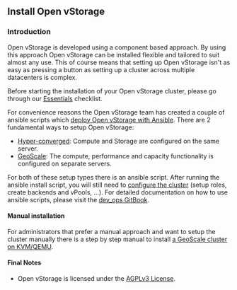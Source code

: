 ## Install Open vStorage

### Introduction
Open vStorage is developed using a component based approach. By using this approach Open vStorage can be installed flexible and tailored to suit almost any use.
This of course means that setting up Open vStorage isn't as easy as pressing a button as setting up a cluster across multiple datacenters is complex.

Before starting the installation of your Open vStorage cluster, please go through our [Essentials](essentials.md) checklist.

For convenience reasons the Open vStorage team has created a couple of ansible scripts which [deploy Open vStorage with Ansible](https://openvstorage.gitbooks.io/devops/content/Docs/ansible.html). There are 2 fundamental ways to setup Open vStorage:
* [Hyper-converged](https://openvstorage.gitbooks.io/devops/content/Docs/hyperconverged.html): Compute and Storage are configured on the same server.
* [GeoScale](https://openvstorage.gitbooks.io/devops/content/Docs/geoscale.html): The compute, performance and capacity functionality is configured on separate servers.

For both of these setup types there is an ansible script. After running the ansible install script, you will still need to [configure the cluster](configurecluster.md) (setup roles, create backends and vPools, ...). For detailed documentation on how to use ansible scripts, please visit the [dev_ops GitBook](https://openvstorage.gitbooks.io/devops/).

#### Manual installation
For administrators that prefer a manual approach and want to setup the cluster manually there is a step by step manual to install [a GeoScale cluster on KVM/QEMU](geoscale.md).

#### Final Notes
* Open vStorage is licensed under the [AGPLv3 License](http://www.gnu.org/licenses/agpl.html).